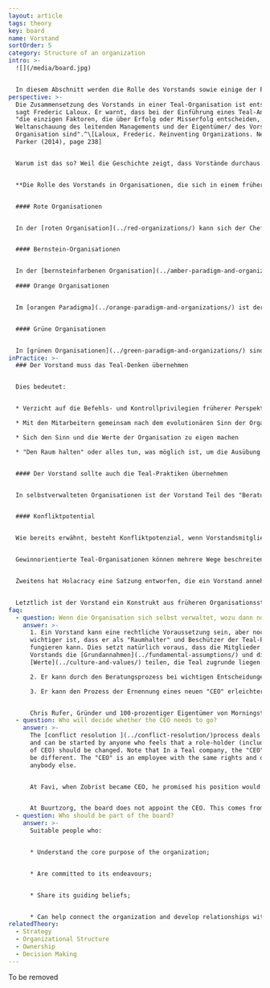 ```yaml
---
layout: article
tags: theory
key: board
name: Vorstand
sortOrder: 5
category: Structure of an organization
intro: >-
  ![](/media/board.jpg)


  In diesem Abschnitt werden die Rolle des Vorstands sowie einige der Praktiken und Arbeitsweisen des Vorstands im Rahmen von Teal erläutert.
perspective: >-
  Die Zusammensetzung des Vorstands in einer Teal-Organisation ist entscheidend,
  sagt Frederic Laloux. Er warnt, dass bei der Einführung eines Teal-Ansatzes
  "die einzigen Faktoren, die über Erfolg oder Misserfolg entscheiden, die
  Weltanschauung des leitenden Managements und der Eigentümer/ des Vorstands der
  Organisation sind".^\[Laloux, Frederic. Reinventing Organizations. Nelson
  Parker (2014), page 238]


  Warum ist das so? Weil die Geschichte zeigt, dass Vorstände durchaus Teal-Praktiken unterstützen können, wenn die Dinge gut laufen. Aber unter Druck kann die Unterstützung von Außenstehenden - die in der Regel den Vorstand bilden und vielleicht noch nie in einem ähnlichen Umfeld gearbeitet haben - schnell schwinden, und nach unserer derzeitigen Rechtsstruktur haben die Vorstände weiterhin die oberste Autorität.


  **Die Rolle des Vorstands in Organisationen, die sich in einem früheren Stadium befinden, kann wie folgt charakterisiert werden:**


  #### Rote Organisationen


  In der [roten Organisation](../red-organizations/) kann sich der Chef zwar vertrauenswürdigen Kollegen oder der Familie anvertrauen, doch die eigentliche Macht wird von einer Person ausgeübt. Ein "Vorstand der Beaufsichtigung" ist unter diesen Umständen weder willkommen noch passend.


  #### Bernstein-Organisationen


  In der [bernsteinfarbenen Organisation](../amber-paradigm-and-organizations/) ist der typische Vorstand eine kleine soziale Schicht an der Spitze einer starren Hierarchie. Es kann formale Kriterien für die Aufnahme oder ein Qualifikationsverfahren geben. Der Vorstand spielt die Rolle eines "Wächters": Er sorgt dafür, dass Traditionen, Regeln und Verfahren eingehalten werden.
                        
  #### Orange Organisationen


  Im [orangen Paradigma](../orange-paradigm-and-organizations/) ist der Vorstand dazu da, das Management im Namen der Aktionäre/Eigentümer oder im Falle einer gemeinnützigen Organisation im Namen ihrer Förderer zur Rechenschaft zu ziehen. Sein Schwerpunkt liegt auf Zielen, Ergebnissen, Strategien, Kontrollen und Nachfolge. Er ist für die Ernennung und gegebenenfalls die Abberufung des Geschäftsführers zuständig.


  #### Grüne Organisationen


  In [grünen Organisationen](../green-paradigm-and-organizations/) sind die Aufgaben des Vorstands ähnlich wie in Orange, umfassen aber eher die Rolle als Hüter des Zwecks/der Werte der Organisation und der Interessen der verschiedenen Interessengruppen. In grünen, gewinnorientierten Organisationen werden die Aktionäre oft nur als eine der Interessengruppen betrachtet, und einzelne Vorstandsmitglieder können speziell für die Vertretung der Interessen anderer Interessengruppen, z. B. der Mitarbeiter, bestimmt werden.
inPractice: >-
  ### Der Vorstand muss das Teal-Denken übernehmen


  Dies bedeutet: 


  * Verzicht auf die Befehls- und Kontrollprivilegien früherer Perspektiven

  * Mit den Mitarbeitern gemeinsam nach dem evolutionären Sinn der Organisation "lauschen" und bereit sein, ihm zu folgen

  * Sich den Sinn und die Werte der Organisation zu eigen machen

  * "Den Raum halten" oder alles tun, was möglich ist, um die Ausübung des Teal-Ansatzes in der Organisation zu unterstützen


  #### Der Vorstand sollte auch die Teal-Praktiken übernehmen


  In selbstverwalteten Organisationen ist der Vorstand Teil des "Beratungsprozesses". Wenn beispielsweise ein Vorstandsmitglied der Meinung ist, dass eine Entscheidung getroffen werden muss, sollte es die entsprechenden Personen in der Organisation um Rat fragen. Damit zeigt es nicht nur seine Unterstützung für die Vorgehensweise, sondern lädt auch andere dazu ein, den Vorstand um Rat zu fragen. Dies bedeutet, dass die Trennung zwischen dem Vorstand und dem Rest des Unternehmens "durchlässiger" wird, was den Bedarf an "Vermittlern" verringert.


  #### Konfliktpotential


  Wie bereits erwähnt, besteht Konfliktpotenzial, wenn Vorstandsmitglieder keine tief verwurzelte Teal-Weltanschauung haben, da ein Vorstand im Allgemeinen die oberste rechtliche Autorität hat. Selbst bei Vorständen mit einer Teal-Weltanschauung kann es in gewinnorientierten Organisationen zu Problemen kommen. Dies liegt daran, dass die Mitglieder des Vorstands dort eine treuhänderische Pflicht gegenüber den Aktionären haben, und es besteht zumindest die Möglichkeit, dass Teal-Praktiken nicht immer als Erfüllung dieser treuhänderischen Pflichten angesehen werden.


  Gewinnorientierte Teal-Organisationen können mehrere Wege beschreiten, um dieses Konfliktpotenzial zu begrenzen. Erstens können sie darauf hinarbeiten, das Unternehmen (mit der entsprechenden Zustimmung der Aktionäre) in eine "Benefit Corporation"-Struktur umzuwandeln. Diese Struktur, die in vielen US-Bundesstaaten eingeführt wurde, erweitert die Pflichten der Direktoren auf nicht-finanzielle Interessen wie sozialen Nutzen, Belange von Angestellten und Zulieferern und Auswirkungen auf die Umwelt.


  Zweitens hat Holacracy eine Satzung entworfen, die ein Vorstand annehmen und für verbindlich erklären kann, auch für künftige Aktionäre. Sie gibt den Aktionären ein legitimes Mitspracherecht in Finanzfragen, hindert sie aber daran, einseitig eine Strategie aufzuzwingen oder die Organisation zu traditionellen Managementpraktiken zurückzuführen.


  Letztlich ist der Vorstand ein Konstrukt aus früheren Organisationsstufen, und es ist noch nicht klar, welche Rolle er im Rahmen von Teal spielen soll oder ob er in seiner derzeitigen Form überhaupt mit Teal vereinbar ist.
faq:
  - question: Wenn die Organisation sich selbst verwaltet, wozu dann noch ein Vorstand?
    answer: >-
      1. Ein Vorstand kann eine rechtliche Voraussetzung sein, aber noch
      wichtiger ist, dass er als "Raumhalter" und Beschützer der Teal-Praktiken
      fungieren kann. Dies setzt natürlich voraus, dass die Mitglieder des
      Vorstands die [Grundannahmen](../fundamental-assumptions/) und die
      [Werte](../culture-and-values/) teilen, die Teal zugrunde liegen.

      2. Er kann durch den Beratungsprozess bei wichtigen Entscheidungen eine neue Perspektive, Vielfalt und Sachkenntnis einbringen.

      3. Er kann den Prozess der Ernennung eines neuen "CEO" erleichtern, falls die Organisation weiterhin Bedarf für eine solche Rolle hat, wenn ein Führungswechsel ansteht.


      Chris Rufer, Gründer und 100-prozentiger Eigentümer von Morningstar, sieht im Übrigen keine Notwendigkeit für einen Vorstand. Die Mitarbeiter von Morningstar betrachten den Auftrag/Sinn des Unternehmens als ihren obersten Chef.
  - question: Who will decide whether the CEO needs to go?
    answer: >-
      The [conflict resolution ](../conflict-resolution/)process deals with this
      and can be started by anyone who feels that a role-holder (including that
      of CEO) should be changed. Note that In a Teal company, the "CEO" role may
      be different. The "CEO" is an employee with the same rights and duties as
      anybody else.


      At Favi, when Zobrist became CEO, he promised his position would be submitted to a vote every 5 years.


      At Buurtzorg, the board does not appoint the CEO. This comes from within the organization itself.
  - question: Who should be part of the board?
    answer: >-
      Suitable people who:


      * Understand the core purpose of the organization; 


      * Are committed to its endeavours;


      * Share its guiding beliefs;


      * Can help connect the organization and develop relationships with its external environment.
relatedTheory:
  - Strategy
  - Organizational Structure
  - Ownership
  - Decision Making
---
```

To be removed